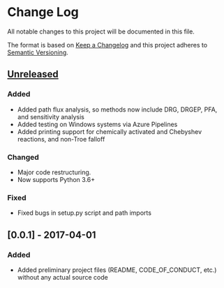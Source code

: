 # Change Log

All notable changes to this project will be documented in this file.

The format is based on [Keep a Changelog](http://keepachangelog.com/)
and this project adheres to [Semantic Versioning](http://semver.org/).

## [Unreleased]
### Added
- Added path flux analysis, so methods now include DRG, DRGEP, PFA, and sensitivity analysis
- Added testing on Windows systems via Azure Pipelines
- Added printing support for chemically activated and Chebyshev reactions, and non-Troe falloff

### Changed
- Major code restructuring.
- Now supports Python 3.6+

### Fixed
- Fixed bugs in setup.py script and path imports

## [0.0.1] - 2017-04-01
### Added
- Added preliminary project files (README, CODE_OF_CONDUCT, etc.) without any
actual source code


[Unreleased]: https://github.com/Niemeyer-Research-Group/pyMARS/compare/v0.1.0...HEAD
[0.1.0]: https://github.com/Niemeyer-Research-Group/pyMARS/compare/v0.0.1...v0.1.0
